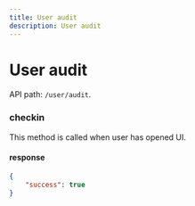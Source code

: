 ```yaml
---
title: User audit
description: User audit
---
```


# User audit

API path: `/user/audit`.

### checkin
This method is called when user has opened UI.

#### response

```json
{
    "success": true
}
```
